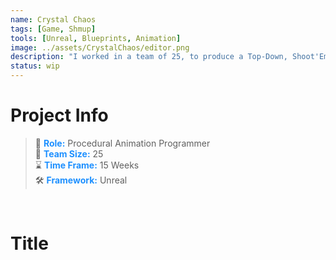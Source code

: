 ```yaml
---
name: Crystal Chaos
tags: [Game, Shmup]
tools: [Unreal, Blueprints, Animation]
image: ../assets/CrystalChaos/editor.png
description: "I worked in a team of 25, to produce a Top-Down, Shoot'Em'Up style game."
status: wip
---
```



# **Project Info**

> 👤 <span style="color:dodgerblue">**Role:**</span> Procedural Animation Programmer <br>
> 👥 <span style="color:dodgerblue">**Team Size:**</span> 25 <br>
> ⌛ <span style="color:dodgerblue">**Time Frame:**</span> 15 Weeks <br>
> 🛠️ <span style="color:dodgerblue">**Framework:**</span> Unreal <br>

<p>&nbsp;</p>

# **Title**

